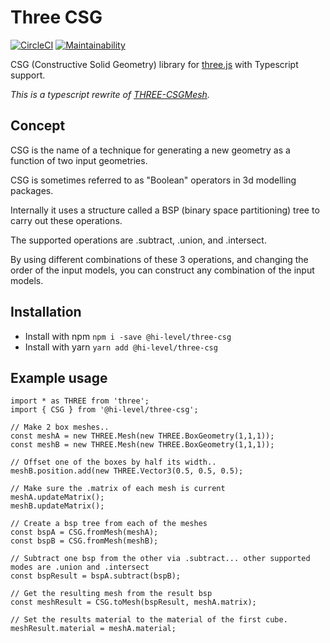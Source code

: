 # Three CSG

[![CircleCI](https://circleci.com/gh/Hi-Level/three-csg.svg?style=svg&circle-token=32d4dc85df58e34f69da484a464e5e07718fda5c)](https://circleci.com/gh/Hi-Level/three-csg)
[![Maintainability](https://api.codeclimate.com/v1/badges/03518d7b40e2d73eb5bf/maintainability)](https://codeclimate.com/github/Hi-Level/three-csg/maintainability)

CSG (Constructive Solid Geometry) library for [three.js](https://github.com/mrdoob/three.js/) with Typescript support.

*This is a typescript rewrite of [THREE-CSGMesh](https://github.com/manthrax/THREE-CSGMesh).*

## Concept

CSG is the name of a technique for generating a new geometry as a function of two input geometries.

CSG is sometimes referred to as "Boolean" operators in 3d modelling packages.

Internally it uses a structure called a BSP (binary space partitioning) tree to carry out these operations.

The supported operations are .subtract, .union, and .intersect.

By using different combinations of these 3 operations, and changing the order of the input models, you can construct any combination of the input models.

## Installation

* Install with npm `npm i -save @hi-level/three-csg`
* Install with yarn `yarn add @hi-level/three-csg`

## Example usage

```
import * as THREE from 'three';
import { CSG } from '@hi-level/three-csg';

// Make 2 box meshes..
const meshA = new THREE.Mesh(new THREE.BoxGeometry(1,1,1));
const meshB = new THREE.Mesh(new THREE.BoxGeometry(1,1,1));

// Offset one of the boxes by half its width..
meshB.position.add(new THREE.Vector3(0.5, 0.5, 0.5);

// Make sure the .matrix of each mesh is current
meshA.updateMatrix();
meshB.updateMatrix();

// Create a bsp tree from each of the meshes
const bspA = CSG.fromMesh(meshA);                        
const bspB = CSG.fromMesh(meshB);

// Subtract one bsp from the other via .subtract... other supported modes are .union and .intersect
const bspResult = bspA.subtract(bspB);

// Get the resulting mesh from the result bsp
const meshResult = CSG.toMesh(bspResult, meshA.matrix);

// Set the results material to the material of the first cube.
meshResult.material = meshA.material;
```